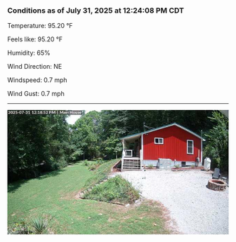 ### Conditions as of July 31, 2025 at 12:24:08 PM CDT 

Temperature: 95.20 &deg;F

Feels like: 95.20 &deg;F

Humidity: 65%

Wind Direction: NE

Windspeed: 0.7 mph

Wind Gust: 0.7 mph

---

<img src="./images/latest.jpeg"/>

